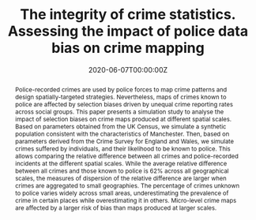 ---
abstract: Police-recorded crimes are used by police forces to map crime patterns and design spatially-targeted strategies. Nevertheless, maps of crimes known to police are affected by selection biases driven by unequal crime reporting rates across social groups. This paper presents a simulation study to analyse the impact of selection biases on crime maps produced at different spatial scales. Based on parameters obtained from the UK Census, we simulate a synthetic population consistent with the characteristics of Manchester. Then, based on parameters derived from the Crime Survey for England and Wales, we simulate crimes suffered by individuals, and their likelihood to be known to police. This allows comparing the relative difference between all crimes and police-recorded incidents at the different spatial scales. While the average relative difference between all crimes and those known to police is 62% across all geographical scales, the measures of dispersion of the relative difference are larger when crimes are aggregated to small geographies. The percentage of crimes unknown to police varies widely across small areas, underestimating the prevalence of crime in certain places while overestimating it in others. Micro-level crime maps are affected by a larger risk of bias than maps produced at larger scales.
authors:
- David Buil-Gil
- Angelo Moretti
- Samuel Langton
date: "2020-06-07T00:00:00Z"
doi: ""
featured: false
image:
  caption: 'Image credit: [**Unsplash**](https://unsplash.com/photos/3mjspmQDM_M)'
  focal_point: ""
  preview_only: true
projects:
- internal-project
publication: "Under review"
publication_short: ""
publication_types:
- "3"
publishDate: "2017-01-01T00:00:00Z"
summary: Paper using simulated data to investigate bias in police recorded crime at multiple spatial scales.
tags:
- policing
- crime
- data bias
- reporting
- simulation
title: The integrity of crime statistics. Assessing the impact of police data bias on crime mapping
url_preprint: https://osf.io/preprints/socarxiv/myfhp/
url_code: https://anonymous.4open.science/r/25e50893-ff70-4a16-b7b2-a58fa469b9c7/
---